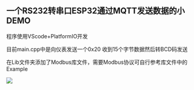 

## 一个RS232转串口ESP32通过MQTT发送数据的小DEMO

程序使用VScode+PlatformIO开发

目前main.cpp中是向仪表发送一个0x20 收到15个字节数据然后转BCD码发送

在Lib文件夹添加了Modbus库文件，需要Modbus协议可自行参考库文件中的Example

![](3.Images/1.jpg)



